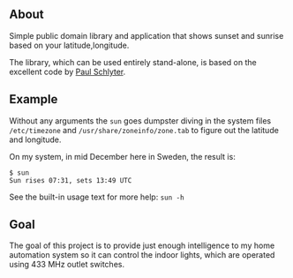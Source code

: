 About
-----

Simple public domain library and application that shows sunset and
sunrise based on your latitude,longitude.

The library, which can be used entirely stand-alone, is based on the
excellent code by [Paul Schlyter][].


Example
-------

Without any arguments the `sun` goes dumpster diving in the system files
`/etc/timezone` and `/usr/share/zoneinfo/zone.tab` to figure out the
latitude and longitude.

On my system, in mid December here in Sweden, the result is:

```
$ sun
Sun rises 07:31, sets 13:49 UTC
```

See the built-in usage text for more help: `sun -h`


Goal
----

The goal of this project is to provide just enough intelligence to
my home automation system so it can control the indoor lights, which
are operated using 433 MHz outlet switches.

[Paul Schlyter]: http://stjarnhimlen.se/
